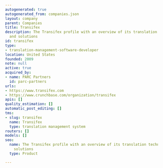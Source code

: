 ```yaml
---
autogenerated: true
autogenerated_from: companies.json
layout: company
parent: Companies
title: Transifex
description: The Transifex profile with an overview of its translation technologies
  and solutions
id: transifex
type:
- translation-management-software-developer
location: United States
founded: 2009
note: null
active: true
acquired_by:
- name: PARC Partners
  id: parc-partners
urls:
- https://www.transifex.com
- https://www.crunchbase.com/organization/transifex
apis: []
quality_estimation: []
automatic_post_editing: []
tms:
- slug: transifex
  name: Transifex
  type: translation management system
routers: []
models: []
seo:
  name: The Transifex profile with an overview of its translation technologies and
    solutions
  type: Product

---
```


